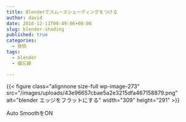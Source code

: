 ```yaml
---
title: Blenderでスムースシェーディングをつける
author: david
date: 2016-12-11T00:49:06+00:00
slug: blender-shading
published: true
categories:
  - 技術
tags:
  - blender
  - 備忘録

---
```

{{< figure class="alignnone size-full wp-image-273" src="/images/uploads/43e96657cbae5a2e3215dfa467158879.png" alt="blender エッジをフラットにする" width="309" height="291" >}}

Auto SmoothをON